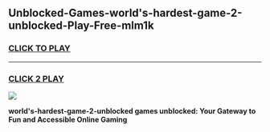 
## Unblocked-Games-world's-hardest-game-2-unblocked-Play-Free-mlm1k
<h3>
<a href="https://premium76.site?title=world's-hardest-game-2-unblocked&ref=10A">CLICK TO PLAY</a></h3>
<hr>

<h3>
<a href="https://premium76.site?title=world's-hardest-game-2-unblocked&ref=10A">CLICK 2 PLAY</a>
  
</h3>

<a href="https://premium76.site?title=world's-hardest-game-2-unblocked&ref=10A"><img src="https://clearcache.store/games.png"></a>


**world's-hardest-game-2-unblocked games unblocked: Your Gateway to Fun and Accessible Online Gaming**
